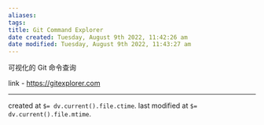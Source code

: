 ```yaml
---
aliases: 
tags: 
title: Git Command Explorer
date created: Tuesday, August 9th 2022, 11:42:26 am
date modified: Tuesday, August 9th 2022, 11:43:27 am
---
```


可视化的 Git 命令查询

link - https://gitexplorer.com


---

created at `$= dv.current().file.ctime`.
last modified at `$= dv.current().file.mtime`.